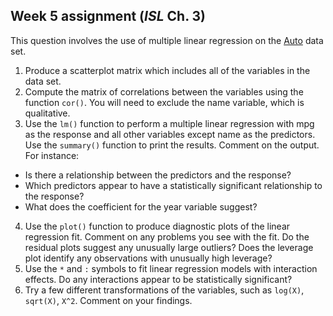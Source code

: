 ## Week 5 assignment (*ISL* Ch. 3)

This question involves the use of multiple linear regression on the [Auto](https://downgit.github.io/#/home?url=https://github.com/dpuelz/MachineLearning_MSBA-WP/blob/main/data/Auto.csv) data set.

1. Produce a scatterplot matrix which includes all of the variables in the data set.
2. Compute the matrix of correlations between the variables using the function `cor()`. You will need to exclude the name variable, which is qualitative.
3. Use the `lm()` function to perform a multiple linear regression with mpg as the response and all other variables except name as the predictors. Use the `summary()` function to print the results. Comment on the output. For instance:

 - Is there a relationship between the predictors and the response?
 - Which predictors appear to have a statistically significant relationship to the response?
 - What does the coefficient for the year variable suggest?

 4. Use the `plot()` function to produce diagnostic plots of the linear regression fit. Comment on any problems you see with the fit. Do the residual plots suggest any unusually large outliers? Does the leverage plot identify any observations with unusually high leverage?
 5. Use the `*` and `:` symbols to fit linear regression models with interaction effects. Do any interactions appear to be statistically significant?
 6. Try a few different transformations of the variables, such as `log(X)`, `sqrt(X)`, `X^2`. Comment on your findings.

